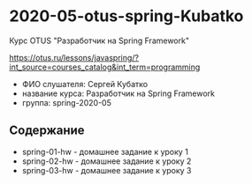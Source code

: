 # 2020-05-otus-spring-Kubatko
Курс OTUS "Разработчик на Spring Framework"

https://otus.ru/lessons/javaspring/?int_source=courses_catalog&int_term=programming

* ФИО слушателя: Сергей Кубатко
* название курса: Разработчик на Spring Framework
* группа: spring-2020-05

## Содержание
* spring-01-hw - домашнее задание к уроку 1
* spring-02-hw - домашнее задание к уроку 2
* spring-03-hw - домашнее задание к уроку 3
